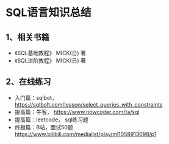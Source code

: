# SQL语言知识总结

## 1、相关书籍
* 《SQL基础教程》 MICK(日) 著
* 《SQL进阶教程》 MICK(日) 著
  
## 2、在线练习
* 入门篇：sqlbot， https://sqlbolt.com/lesson/select_queries_with_constraints
* 提高篇：牛客， https://www.nowcoder.com/ta/sql
* 提高篇：leetcode， sql练习题
* 终极篇：B站，面试50题 https://www.bilibili.com/medialist/play/ml1058913098/p1 